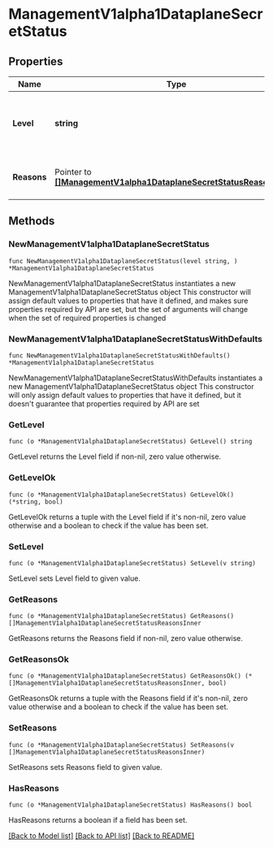 # ManagementV1alpha1DataplaneSecretStatus

## Properties

Name | Type | Description | Notes
------------ | ------------- | ------------- | -------------
**Level** | **string** | The current status level, indicating progress towards consistency. | 
**Reasons** | Pointer to [**[]ManagementV1alpha1DataplaneSecretStatusReasonsInner**](ManagementV1alpha1DataplaneSecretStatusReasonsInner.md) | Reasons for the generated status. | [optional] 

## Methods

### NewManagementV1alpha1DataplaneSecretStatus

`func NewManagementV1alpha1DataplaneSecretStatus(level string, ) *ManagementV1alpha1DataplaneSecretStatus`

NewManagementV1alpha1DataplaneSecretStatus instantiates a new ManagementV1alpha1DataplaneSecretStatus object
This constructor will assign default values to properties that have it defined,
and makes sure properties required by API are set, but the set of arguments
will change when the set of required properties is changed

### NewManagementV1alpha1DataplaneSecretStatusWithDefaults

`func NewManagementV1alpha1DataplaneSecretStatusWithDefaults() *ManagementV1alpha1DataplaneSecretStatus`

NewManagementV1alpha1DataplaneSecretStatusWithDefaults instantiates a new ManagementV1alpha1DataplaneSecretStatus object
This constructor will only assign default values to properties that have it defined,
but it doesn't guarantee that properties required by API are set

### GetLevel

`func (o *ManagementV1alpha1DataplaneSecretStatus) GetLevel() string`

GetLevel returns the Level field if non-nil, zero value otherwise.

### GetLevelOk

`func (o *ManagementV1alpha1DataplaneSecretStatus) GetLevelOk() (*string, bool)`

GetLevelOk returns a tuple with the Level field if it's non-nil, zero value otherwise
and a boolean to check if the value has been set.

### SetLevel

`func (o *ManagementV1alpha1DataplaneSecretStatus) SetLevel(v string)`

SetLevel sets Level field to given value.


### GetReasons

`func (o *ManagementV1alpha1DataplaneSecretStatus) GetReasons() []ManagementV1alpha1DataplaneSecretStatusReasonsInner`

GetReasons returns the Reasons field if non-nil, zero value otherwise.

### GetReasonsOk

`func (o *ManagementV1alpha1DataplaneSecretStatus) GetReasonsOk() (*[]ManagementV1alpha1DataplaneSecretStatusReasonsInner, bool)`

GetReasonsOk returns a tuple with the Reasons field if it's non-nil, zero value otherwise
and a boolean to check if the value has been set.

### SetReasons

`func (o *ManagementV1alpha1DataplaneSecretStatus) SetReasons(v []ManagementV1alpha1DataplaneSecretStatusReasonsInner)`

SetReasons sets Reasons field to given value.

### HasReasons

`func (o *ManagementV1alpha1DataplaneSecretStatus) HasReasons() bool`

HasReasons returns a boolean if a field has been set.


[[Back to Model list]](../README.md#documentation-for-models) [[Back to API list]](../README.md#documentation-for-api-endpoints) [[Back to README]](../README.md)


